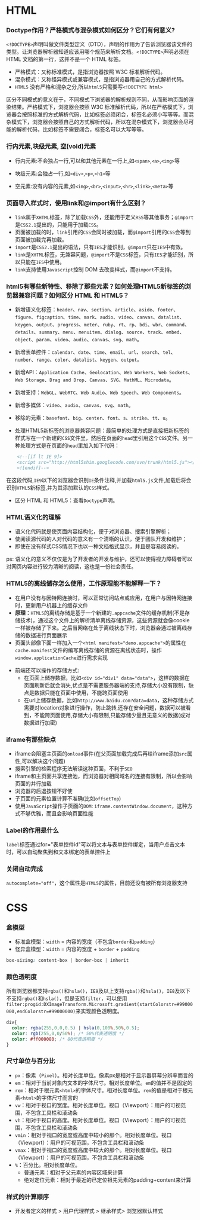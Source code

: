 # HTML

### Doctype作用？严格模式与混杂模式如何区分？它们有何意义?

`<!DOCTYPE>`声明叫做文件类型定义（DTD），声明的作用为了告诉浏览器该文件的类型。让浏览器解析器知道应该用哪个规范来解析文档。`<!DOCTYPE>`声明必须在 HTML 文档的第一行，这并不是一个 HTML 标签。

+ 严格模式：又称标准模式，是指浏览器按照 W3C 标准解析代码。
+ 混杂模式：又称怪异模式或兼容模式，是指浏览器用自己的方式解析代码。
+ `HTML5` 没有严格和混杂之分,所以`html5`只需要写`<!DOCTYPE html>`

区分不同模式的意义在于，不同模式下浏览器的解析规则不同，从而影响页面的渲染结果。严格模式下，浏览器会按照 W3C 标准解析代码，所以在严格模式下，浏览器会按照标准的方式解析代码，比如标签必须闭合，标签名必须小写等等。而混杂模式下，浏览器会按照自己的方式解析代码，所以在混杂模式下，浏览器会尽可能的解析代码，比如标签不需要闭合，标签名可以大写等等。

### 行内元素,块级元素, 空(void)元素


+ 行内元素:不会独占一行,可以和其他元素在一行上,如`<span>`,`<a>`,`<img>`等

+ 块级元素:会独占一行,如`<div>`,`<p>`,`<h1>`等

+ 空元素:没有内容的元素,如`<img>`,`<br>`,`<input>`,`<hr>`,`<link>`,`<meta>`等

### 页面导入样式时，使用link和@import有什么区别？

+ `link`属于`XHTML`标签，除了加载`CSS`外，还能用于定义`RSS`等其他事务；`@import`是`CSS2.1`提出的，只能用于加载`CSS`。
+ 页面被加载的时，`link`引用的`CSS`会同时被加载，而`@import`引用的`CSS`会等到页面被加载完再加载。
+ `import`是`CSS2.1`提出的语法，只有`IE5`才能识别，`@import`只在`IE5`中有效。
+ `link`是`XHTML`标签，无兼容问题，`@import`不是`CSS`标签，只有`IE5`才能识别，所以只能在`IE5`中使用。
+ `link`支持使用`Javascript`控制 DOM 去改变样式，而`@import`不支持。


### html5有哪些新特性、移除了那些元素？如何处理HTML5新标签的浏览器兼容问题？如何区分 HTML 和 HTML5？

+ 新增语义化标签：`header`、`nav`、`section`、`article`、`aside`、`footer`、`figure`、`figcaption`、`time`、`mark`、`audio`、`video`、`canvas`、`datalist`、`keygen`、`output`、`progress`、`meter`、`ruby`、`rt`、`rp`、`bdi`、`wbr`、`command`、`details`、`summary`、`menu`、`menuitem`、`dialog`、`source`、`track`、`embed`、`object`、`param`、`video`、`audio`、`canvas`、`svg`、`math`。
+ 新增表单控件：`calendar`、`date`、`time`、`email`、`url`、`search`、`tel`、`number`、`range`、`color`、`datalist`、`keygen`、`output`。
+ 新增API：`Application Cache`、`Geolocation`、`Web Workers`、`Web Sockets`、`Web Storage`、`Drag and Drop`、`Canvas`、`SVG`、`MathML`、`Microdata`。
+ 新增支持：`WebGL`、`WebRTC`、`Web Audio`、`Web Speech`、`Web Components`。
+ 新增多媒体：`video`、`audio`、`canvas`、`svg`、`math`。

+ 移除的元素：`basefont`、`big`、`center`、`font`、`s`、`strike`、`tt`、`u`。

+ 处理HTML5新标签的浏览器兼容问题：最简单的处理方式是直接把新标签的样式写在一个新建的`CSS`文件里，然后在页面的`head`里引用这个`CSS`文件。另一种处理方式是在页面的`head`里加入如下代码：
```html
    <!--[if lt IE 9]>
    <script src="http://html5shim.googlecode.com/svn/trunk/html5.js"></script>
    <![endif]-->
```
在这段代码,`IE9`以下的浏览器会识别`IE`条件注释,并加载`html5.js`文件,加载后将会识别`HTML5`新标签,并为其添加默认的`CSS`样式。

+ 区分 HTML 和 HTML5：查看`Doctype`声明。

### HTML语义化的理解

+ 语义化代码就是使页面内容结构化，便于对浏览器、搜索引擎解析；
+ 使阅读源代码的人对代码的意义有一个清晰的认识，便于团队开发和维护；
+ 即使在没有样式CSS情况下也以一种文档格式显示，并且是容易阅读的。

ps: 语义化的意义不仅仅是为了开发者的开发与维护，还可以使得视力障碍者可以对网页内容进行较为清晰的阅读，这也是一份社会责任。

### HTML5的离线储存怎么使用，工作原理能不能解释一下？

+ 在用户没有与因特网连接时，可以正常访问站点或应用，在用户与因特网连接时，更新用户机器上的缓存文件
+ **原理：**`HTML5`的离线存储是基于一个新建的`.appcache`文件的缓存机制(不是存储技术)，通过这个文件上的解析清单离线存储资源，这些资源就会像cookie一样被存储了下来。之后当网络在处于离线状态下时，浏览器会通过被离线存储的数据进行页面展示
+ 页面头部像下面一样加入一个`<html manifest="demo.appcache">`的属性在`cache.manifest`文件的编写离线存储的资源在离线状态时，操作`window.applicationCache`进行需求实现

- 前端还可以操作的存储方式:
  * 在页面上储存数据，比如`<div id="div1" data="data">`，这样的数据在页面刷新后就会消失,优点是不需要服务器端的支持,存储大小没有限制，缺点是数据只能在页面中使用，不能跨页面使用
  * 在url上储存数据，比如`http://www.baidu.com?data=data`，这种存储方式需要对location对象进行操作，防止跳转,还存在安全问题，数据可以被看到，不能跨页面使用,存储大小有限制,只能存储少量且无意义的数据(或对数据进行加密)

### iframe有那些缺点
+ iframe会阻塞主页面的`onload`事件(在父页面加载完成后再给iframe添加`src`属性,可以解决这个问题)
+ 搜索引擎的检索程序无法解读这种页面，不利于`SEO`
+ iframe和主页面共享连接池，而浏览器对相同域名的连接有限制，所以会影响页面的并行加载
+ 浏览器的后退按钮不好使
+ 子页面的元素位置计算不准确(比如`offsetTop`)
+ 使用`JavaScript`操作子页面的`DOM`: `iframe.contentWindow.document`，这种方式不够优雅，而且会影响页面性能

### Label的作用是什么
`label`标签通过for="表单控件id"可以将文本与表单控件绑定，当用户点击文本时，可以自动聚焦到和文本绑定的表单控件上

### 关闭自动完成
`autocomplete="off"`，这个属性是`HTML5`的属性，目前还没有被所有浏览器支持



# CSS 

### 盒模型

+ 标准盒模型：`width` = 内容的宽度（不包含`border`和`padding`）
+ 怪异盒模型：`width` = 内容的宽度 + `border` + `padding`

```css
box-sizing: content-box | border-box | inherit
```

### 颜色透明度

所有浏览器都支持`rgba()`和`hsla()`，`IE9`及以上支持`rgba()`和`hsla()`，`IE8`及以下不支持`rgba()`和`hsla()`，但是支持`filter`，可以使用`filter:progid:DXImageTransform.Microsoft.gradient(startColorstr=#99000000,endColorstr=#99000000)`来实现颜色透明度。

```css
div{
  color: rgba(255,0,0,0.5) | hsla(0,100%,50%,0.5);
  color: rgb(255,0,0/50%); /* 50%代表透明度 */
  color: #ff000080; /* 80代表透明度 */
}

```

### 尺寸单位与百分比

+ `px`：像素（`Pixel`）。相对长度单位。像素px是相对于显示器屏幕分辨率而言的
+ `em`：相对于当前对象内文本的字体尺寸。相对长度单位。`em`的值并不是固定的
+ `rem`：相对于根元素`<html>`的字体尺寸。相对长度单位。`rem`的值是相对于根元素`<html>`的字体尺寸而言的
+ `vw`：相对于视口的宽度。相对长度单位。视口（Viewport）：用户的可视范围，不包含工具栏和滚动条
+ `vh`：相对于视口的高度。相对长度单位。视口（Viewport）：用户的可视范围，不包含工具栏和滚动条
+ `vmin`：相对于视口的宽度或高度中较小的那个。相对长度单位。视口（Viewport）：用户的可视范围，不包含工具栏和滚动条
+ `vmax`：相对于视口的宽度或高度中较大的那个。相对长度单位。视口（Viewport）：用户的可视范围，不包含工具栏和滚动条
+ `%`：百分比。相对长度单位。
  - 普通元素：相对于父元素的内容区域来计算
  - 绝对定位元素：相对于最近的已定位祖先元素的padding+content来计算

### 样式的计算顺序

+ 开发者定义的样式 > 用户代理样式 > 继承样式> 浏览器默认样式